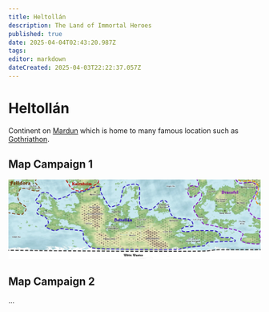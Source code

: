 ```yaml
---
title: Heltollán
description: The Land of Immortal Heroes
published: true
date: 2025-04-04T02:43:20.987Z
tags: 
editor: markdown
dateCreated: 2025-04-03T22:22:37.057Z
---
```


# Heltollán
Continent on [Mardun](/locations/Mardun) which is home to many famous location such as [Gothriathon](/locations/Mardun/Gothriathon).

## Map Campaign 1
![heltollan.webp](/maps/mardun/heltollan.webp)


## Map Campaign 2
...